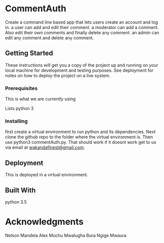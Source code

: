 # CommentAuth
Create a command line based app that lets users create an account and log in.
a user can add and edit their comment.
a moderator can add a comment. Also edit their own comments and finally delete any comment.
an admin can edit any comment and delete any comment. 

## Getting Started

These instructions will get you a copy of the project up and running on your local machine for development and testing purposes. See deployment for notes on how to deploy the project on a live system.

### Prerequisites

This is what we are currently using


Lists
python 3


### Installing
first create a virtual environment to run python and its dependencies. Next clone the github repo to the folder where the virtual environment is. Then use python3 commentAuth.py. That should work if it doesnt work get to us via email at wakandafinest@gmail.com. 

## Deployment
This is deployed in a virtual environment.

## Built With

python 3.5


# Acknowledgments
Nelson Mandela 
Alex Mochu
Mwalugha Bura
Ngige Mwaura

